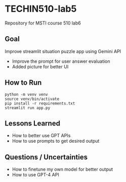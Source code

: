 # TECHIN510-lab5
Repository for MSTI course 510 lab6

## Goal
Improve streamlit situation puzzle app using Gemini API
- Improve the prompt for user answer evaluation
- Added picture for better UI
   
## How to Run
```
python -m venv venv
source venv/bin/activate
pip install -r requirements.txt
streamlit run app.py
```

## Lessons Learned
- How to better use GPT APIs
- How to use prompts to get desired output
  

## Questions / Uncertainties
- How to finetune my own model for better output
- How to use GPT-4 API
